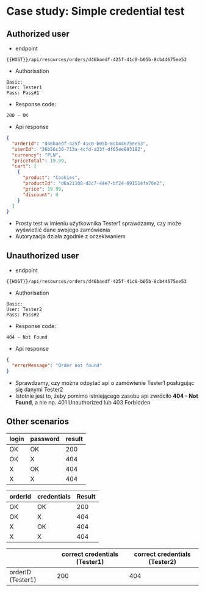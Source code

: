 # Case study: Simple credential test

## Authorized user

* endpoint

```text
{{HOST}}/api/resources/orders/d46baedf-425f-41c0-b05b-8cb44675ee53
```

* Authorisation

```text
Basic:
User: Tester1
Pass: Pass#1
```

* Response code:

```text
200 - OK
```

* Api response

```json
{
  "orderId": "d46baedf-425f-41c0-b05b-8cb44675ee53",
  "userId": "36b56c38-713a-4cfd-a33f-df65ee893182",
  "currency": "PLN",
  "priceTotal": 19.99,
  "cart": [
    {
      "product": "Cookies",
      "productId": "d6a21108-d2c7-44e7-bf24-091514fa76e2",
      "price": 19.99,
      "discount": 0
    }
  ]
}
```

* Prosty test w imieniu użytkownika Tester1 sprawdzamy, czy może wyświetlić dane swojego zamówienia
* Autoryzacja działa zgodnie z oczekiwaniem

## Unauthorized user

* endpoint

```text
{{HOST}}/api/resources/orders/d46baedf-425f-41c0-b05b-8cb44675ee53
```

* Authorisation

```text
Basic:
User: Tester2
Pass: Pass#2
```

* Response code:

```text
404 - Not Found
```

* Api response

```json
{
  "errorMessage": "Order not found"
}
```

* Sprawdzamy, czy można odpytać api o zamówienie Tester1 posługując się danymi Tester2
* Istotnie jest to, żeby pomimo istniejącego zasobu api zwróciło **404 - Not Found**, a nie np. 401 Unauthorized lub 403 Forbidden

## Other scenarios

| login | password | result |
|-------|----------|--------|
| OK    | OK       | 200    |
| OK    | X        | 404    |
| X     | OK       | 404    |
| X     | X        | 404    |

| orderId | credentials | Result |
|---------|-------------|--------|
| OK      | OK          | 200    |
| OK      | X           | 404    |
| X       | OK          | 404    |
| X       | X           | 404    |

|                               | correct credentials (Tester1) | correct credentials (Tester2) |
|-------------------------------|-------------------------------|-------------------------------|
| orderID (Tester1)             | 200                           | 404                           |
